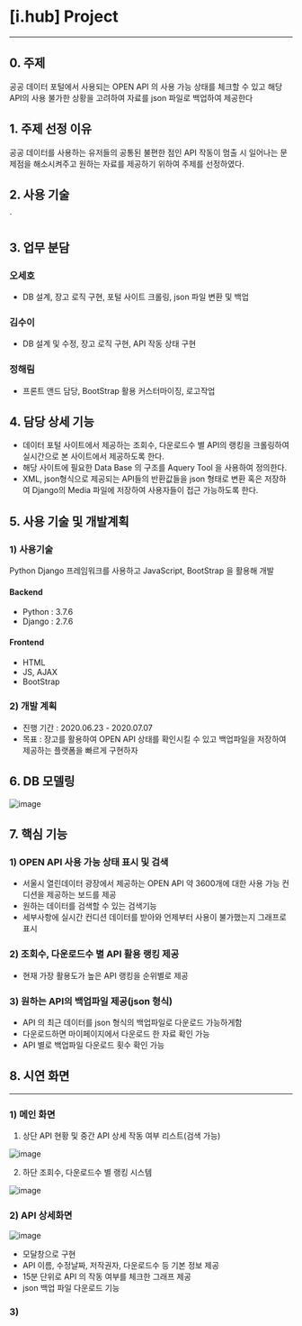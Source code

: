 # [i.hub] Project

---



## 0. 주제  

공공 데이터 포털에서 사용되는 OPEN API 의 사용 가능 상태를 체크할 수 있고 해당 API의 사용 불가한 상황을 고려하여 자료를 json 파일로 백업하여 제공한다



## 1. 주제 선정 이유

공공 데이터를 사용하는 유저들의 공통된 불편한 점인 API  작동이 멈출 시 일어나는 문제점을 해소시켜주고 원하는 자료를 제공하기 위하여 주제를 선정하였다.



## 2. 사용 기술 

`



## 3. 업무 분담 

### 오세호

- DB 설계, 장고 로직 구현, 포털 사이트 크롤링, json 파일 변환 및 백업

### 김수이

- DB 설계 및 수정, 장고 로직 구현, API 작동 상태 구현

### 정해림

- 프론트 앤드 담당, BootStrap 활용 커스터마이징, 로고작업



## 4. 담당 상세 기능

- 데이터 포털 사이트에서 제공하는 조회수, 다운로드수 별 API의 랭킹을 크롤링하여 실시간으로 본 사이트에서 제공하도록 한다.
- 해당 사이트에 필요한 Data Base 의 구조를 Aquery Tool 을 사용하여 정의한다.
- XML, json형식으로 제공되는 API들의 반환값들을 json 형태로 변환 혹은 저장하여 Django의 Media 파일에 저장하여 사용자들이 접근 가능하도록 한다.



## 5. 사용 기술 및 개발계획

### 1) 사용기술

Python Django 프레임워크를 사용하고 JavaScript, BootStrap 을 활용해 개발

#### Backend

- Python : 3.7.6
- Django : 2.7.6

#### Frontend

- HTML
- JS, AJAX
- BootStrap



### 2) 개발 계획

- 진행 기간 : 2020.06.23 - 2020.07.07
- 목표 : 장고를 활용하여 OPEN API 상태를 확인시킬 수 있고 백업파일을 저장하여 제공하는 플랫폼을 빠르게 구현하자



## 6. DB 모델링

![image](https://user-images.githubusercontent.com/58541635/87240121-bb2e7300-c451-11ea-8e35-22bdfc5eed51.png)



## 7. 핵심 기능

### 1) OPEN API 사용 가능 상태 표시 및 검색

- 서울시 열린데이터 광장에서 제공하는 OPEN API 약 3600개에 대한 사용 가능 컨디션을 제공하는 보드를 제공
- 원하는 데이터를 검색할 수 있는 검색기능
- 세부사항에 실시간 컨디션 데이터를 받아와 언제부터 사용이 불가했는지 그래프로 표시

### 2) 조회수, 다운로드수 별 API 활용 랭킹 제공

- 현재 가장 활용도가 높은 API 랭킹을 순위별로 제공

### 3) 원하는 API의 백업파일 제공(json 형식)

- API 의 최근 데이터를 json 형식의 백업파일로 다운로드 가능하게함
- 다운로드하면 마이페이지에서 다운로드 한 자료 확인 가능
- API 별로 백업파일 다운로드 횟수 확인 가능



## 8. 시연 화면

---

### 1) 메인 화면

1. 상단 API 현황 및 중간 API 상세 작동 여부 리스트(검색 가능)

![image](https://user-images.githubusercontent.com/58541635/87283625-72012080-c530-11ea-9c6f-cec58578ade5.png)

2. 하단 조회수, 다운로드수 별 랭킹 시스템

![image](https://user-images.githubusercontent.com/58541635/87283840-b1c80800-c530-11ea-83da-f81b7441bcdc.png)



### 2) API 상세화면

![image](https://user-images.githubusercontent.com/58541635/87284022-e20fa680-c530-11ea-8f09-1f01786d7cd8.png)

- 모달창으로 구현
- API 이름, 수정날짜, 저작권자, 다운로드수 등 기본 정보 제공
- 15분 단위로 API 의 작동 여부를 체크한 그래프 제공
- json 백업 파일 다운로드 기능

### 3) 